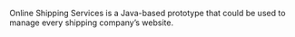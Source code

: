 Online Shipping Services is a Java-based prototype that could be
used to manage every shipping company’s website.
